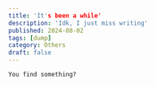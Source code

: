 ```yaml
---
title: 'It's been a while'
description: 'Idk, I just miss writing'
published: 2024-08-02
tags: [dump]
category: Others
draft: false
---
```


```You find something?```
